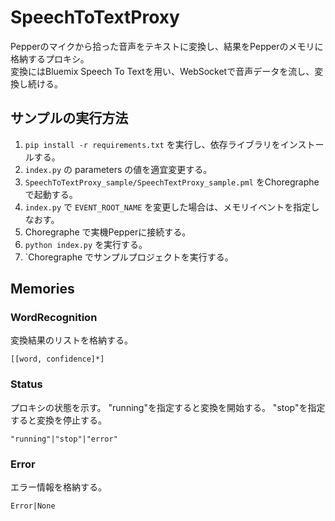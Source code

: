 # SpeechToTextProxy

Pepperのマイクから拾った音声をテキストに変換し、結果をPepperのメモリに格納するプロキシ。  
変換にはBluemix Speech To Textを用い、WebSocketで音声データを流し、変換し続ける。 

## サンプルの実行方法
1. `pip install -r requirements.txt` を実行し、依存ライブラリをインストールする。
2. `index.py` の parameters の値を適宜変更する。
3. `SpeechToTextProxy_sample/SpeechTextProxy_sample.pml` をChoregrapheで起動する。
4. `index.py` で `EVENT_ROOT_NAME` を変更した場合は、メモリイベントを指定しなおす。
5. Choregraphe で実機Pepperに接続する。
6. `python index.py` を実行する。
7. `Choregraphe でサンプルプロジェクトを実行する。

## Memories

### WordRecognition
変換結果のリストを格納する。

~~~
[[word, confidence]*]
~~~

### Status

プロキシの状態を示す。
"running"を指定すると変換を開始する。
"stop"を指定すると変換を停止する。

~~~
"running"|"stop"|"error"
~~~

### Error

エラー情報を格納する。

~~~
Error|None
~~~
